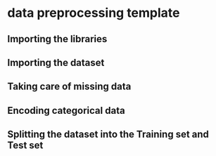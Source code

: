 # data preprocessing template

## Importing the libraries
## Importing the dataset
## Taking care of missing data
## Encoding categorical data
## Splitting the dataset into the Training set and Test set
